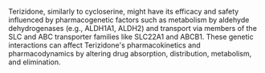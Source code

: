 Terizidone, similarly to cycloserine, might have its efficacy and safety influenced by pharmacogenetic factors such as metabolism by aldehyde dehydrogenases (e.g., ALDH1A1, ALDH2) and transport via members of the SLC and ABC transporter families like SLC22A1 and ABCB1. These genetic interactions can affect Terizidone's pharmacokinetics and pharmacodynamics by altering drug absorption, distribution, metabolism, and elimination.